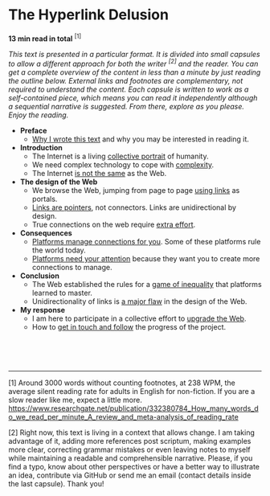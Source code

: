 # The Hyperlink Delusion

**13 min read in total** <sup>[1]</sup>

*This text is presented in a particular format. It is divided into small capsules to allow a different approach for both the writer <sup>[2]</sup> and the reader. You can get a complete overview of the content in less than a minute by just reading the outline below. External links and footnotes are complementary, not required to understand the content. Each capsule is written to work as a self-contained piece, which means you can read it independently although a sequential narrative is suggested. From there, explore as you please. Enjoy the reading.*

- **Preface**
    - [Why I wrote this text](preface-link.md) and why you may be interested in reading it.
- **Introduction**
    - The Internet is a living [collective portrait](internet-collective-portrait.md) of humanity.
    - We need complex technology to cope with [complexity](complex-technology.md).
    - The Internet [is not the same](differences-internet-web.md) as the Web.
- **The design of the Web**
    - We browse the Web, jumping from page to page [using links](browse-the-web-using-links.md) as portals.
    - [Links are pointers](links-are-pointers.md), not connectors. Links are unidirectional by design.
    - True connections on the web require [extra effort](true-connections-web.md).
- **Consequences**
    - [Platforms manage connections for you](platforms-manage-connections.md). Some of these platforms rule the world today.
    - [Platforms need your attention](platforms-need-attention.md) because they want you to create more connections to manage.
- **Conclusion**
    - The Web established the rules for a [game of inequality](game-of-inequality.md) that platforms learned to master.
    - Unidirectionality of links is [a major flaw](unidirectionality-of-links.md) in the design of the Web.
- **My response**
    - I am here to participate in a collective effort to [upgrade the Web](upgrade-the-web.md).
    - How to [get in touch and follow](contact-and-follow.md) the progress of the project.

<br><br><br>

---

[1] Around 3000 words without counting footnotes, at 238 WPM, the average silent reading rate for adults in English for non-fiction. If you are a slow reader like me, expect a little more. https://www.researchgate.net/publication/332380784_How_many_words_do_we_read_per_minute_A_review_and_meta-analysis_of_reading_rate

[2] Right now, this text is living in a context that allows change. I am taking advantage of it, adding more references post scriptum, making examples more clear, correcting grammar mistakes or even leaving notes to myself while maintaining a readable and comprehensible narrative. Please, if you find a typo, know about other perspectives or have a better way to illustrate an idea, contribute via GitHub or send me an email (contact details inside the last capsule). Thank you!